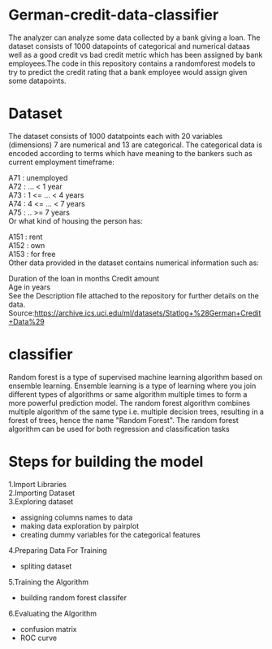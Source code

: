 # German-credit-data-classifier

 The analyzer can analyze some data collected by a bank giving a loan. The dataset consists of 1000 datapoints of categorical and numerical dataas well as a good credit vs bad credit metric which has been assigned by bank employees.The code in this repository contains a randomforest models to try to predict the credit rating that a bank employee would assign given some datapoints.

# Dataset
The dataset consists of 1000 datatpoints each with 20 variables (dimensions) 7 are numerical and 13 are categorical. The categorical data is encoded according to terms which have meaning to the bankers such as current employment timeframe:

A71 : unemployed <br />
A72 : ... < 1 year <br />
A73 : 1 <= ... < 4 years <br />
A74 : 4 <= ... < 7 years <br />
A75 : .. >= 7 years <br />
Or what kind of housing the person has:

A151 : rent <br />
A152 : own<br />
A153 : for free<br />
Other data provided in the dataset contains numerical information such as:

Duration of the loan in months
Credit amount<br />
Age in years<br />
See the Description file attached to the repository for further details on the data. Source:https://archive.ics.uci.edu/ml/datasets/Statlog+%28German+Credit+Data%29

# classifier
Random forest is a type of supervised machine learning algorithm based on ensemble learning. Ensemble learning is a type of learning where you join different types of algorithms or same algorithm multiple times to form a more powerful prediction model. The random forest algorithm combines multiple algorithm of the same type i.e. multiple decision trees, resulting in a forest of trees, hence the name "Random Forest". The random forest algorithm can be used for both regression and classification tasks

# Steps for building the model

1.Import Libraries<br />
2.Importing Dataset<br />
3.Exploring dataset
   * assigning columns names to data <br />
   * making data exploration by pairplot<br />
   * creating dummy variables for the categorical features
   
4.Preparing Data For Training
   * spliting dataset
   
5.Training the Algorithm
   * building random forest classifer
   
6.Evaluating the Algorithm
   * confusion matrix<br />
   * ROC curve
     
